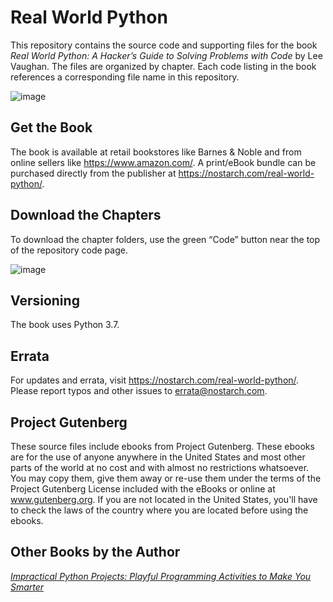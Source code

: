 # Real World Python

This repository contains the source code and supporting files for the book *Real World Python: A Hacker’s Guide to Solving Problems with Code* by Lee Vaughan. The files are organized by chapter. Each code listing in the book references a corresponding file name in this repository.

![image](https://user-images.githubusercontent.com/31315095/86478311-b3fbbc80-bd0f-11ea-88a6-1db9dca5a5dd.png)

## Get the Book
The book is available at retail bookstores like Barnes & Noble and from online sellers like https://www.amazon.com/. 
A print/eBook bundle can be purchased directly from the publisher at https://nostarch.com/real-world-python/.

## Download the Chapters
To download the chapter folders, use the green “Code” button near the top of the repository code page.

![image](https://user-images.githubusercontent.com/31315095/86478653-31bfc800-bd10-11ea-80fa-388234db9282.png)

## Versioning
The book uses Python 3.7.

## Errata
For updates and errata, visit https://nostarch.com/real-world-python/. Please report typos and other issues to errata@nostarch.com.

## Project Gutenberg
These source files include ebooks from Project Gutenberg. These ebooks are for the use of anyone anywhere in the United States and most other parts of the world at no cost and with almost no restrictions whatsoever. You may copy them, give them away or re-use them under the terms of the Project Gutenberg License included with the eBooks or online at www.gutenberg.org. If you are not located in the United States, you'll have to check the laws of the country where you are located before using the ebooks.

## Other Books by the Author
[*Impractical Python Projects: Playful Programming Activities to Make You Smarter*](https://nostarch.com/impracticalpythonprojects)

